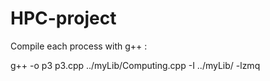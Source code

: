 # HPC-project

Compile each process with g++ :

g++ -o p3 p3.cpp ../myLib/Computing.cpp -I ../myLib/ -lzmq
